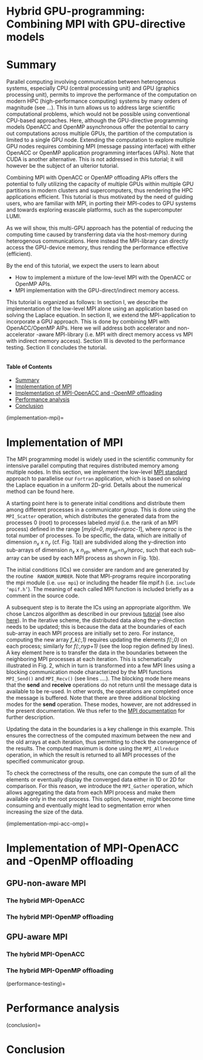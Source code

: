 # Hybrid GPU-programming: Combining MPI with GPU-directive models

# Summary 

Parallel computing involving communication between heterogenous systems, especially CPU (central processing unit) and GPU (graphics processing unit), permits to improve the performance of the computation on modern HPC (high-performance computing) systems by many orders of magnitude (see …). This in turn allows us to address large scientific computational problems, which would not be possible using conventional CPU-based approaches. Here, although the GPU-directive programming models OpenACC and OpenMP asynchronous offer the potential to carry out computations across multiple GPUs, the partition of the computation is limited to a single GPU node. Extending the computation to explore multiple GPU nodes requires combining MPI (message passing interface) with either OpenACC or OpenMP application programming interfaces (APIs). Note that CUDA is another alternative. This is not addressed in this tutorial; it will however be the subject of an ulterior tutorial. 

Combining MPI with OpenACC or OpenMP offloading APIs offers the potential to fully utilizing the capacity of multiple GPUs within multiple GPU partitions in modern clusters and supercomputers, thus rendering the HPC applications efficient. This tutorial is thus motivated by the need of guiding users, who are familiar with MPI, in porting their MPI-codes to GPU systems and towards exploring exascale platforms, such as the supercomputer LUMI. 

As we will show, this multi-GPU approach has the potential of reducing the computing time caused by transferring data via the host-memory during heterogenous communications. Here instead the MPI-library can directly access the GPU-device memory, thus rending the performance effective (efficient).

By the end of this tutorial, we expect the users to learn about

- How to implement a mixture of the low-level MPI with the OpenACC or OpenMP APIs.    
- MPI implementation with the GPU-direct/indirect memory access.


This tutorial is organized as follows: In section I, we describe the implementation of the low-level MPI alone using an application based on solving the Laplace equation. In section II, we extend the MPI-application to incorporate a GPU approach. This is done by combining MPI with OpenACC/OpenMP AIPs. Here we will address both accelerator and non-accelerator -aware MPI-library (i.e. MPI with direct memory access vs MPI with indirect memory access). Section III is devoted to the performance testing. Section II concludes the tutorial.

```{contents} Table of Contents
```

#### Table of Contents

- [Summary](#summary)
- [Implementation of MPI](#implementation-of-mpi)
- [Implementation of MPI-OpenACC and -OpenMP offloading](#implementation-of-mpi-openacc-and--openmp-offloading)
- [Performance analysis](#performance-analysis)
- [Conclusion](#conclusion)

(implementation-mpi)=
# Implementation of MPI  

The MPI programming model is widely used in the scientific community for intensive parallel computing that requires distributed memory among multiple nodes. In this section, we implement the low-level [MPI standard]( https://www.mpi-forum.org/docs/mpi-4.0/mpi40-report.pdf) approach to parallelise our `Fortran` application, which is based on solving the Laplace equation in a uniform 2D-grid. Details about the numerical method can be found here. 

A starting point here is to generate initial conditions and distribute them among different processes in a communicator group. This is done using the `MPI_Scatter` operation, which distributes the generated data from the processes 0 (root) to processes labeled *myid* (i.e. the rank of an MPI process) defined in the range [*myid=0*, *myid=nproc-1*], where *nproc* is the total number of processes. To be specific, the data, which are initially of dimension *$n_{x}$* x *$n_{y}$* (cf. Fig. 1(a)) are subdivided along the y-direction into sub-arrays of dimension *$n_{x}$* x *$n_{yp}$*, where *$n_{yp}$=$n_{y}$/nproc*, such that each sub-array can be used by each MPI process as shown in Fig. 1(b). 

The initial conditions (ICs) we consider are random and are generated by the routine ` RANDOM_NUMBER`. Note that MPI-programs require incorporating the mpi module (i.e. `use mpi`) or including the header file mpif.h (i.e. `include ‘mpif.h’`). The meaning of each called MPI function is included briefly as a comment in the source code.  

A subsequent step is to iterate the ICs using an appropriate algorithm. We chose Lanczos algorithm as described in our previous [tutorial](https://documentation.sigma2.no/code_development/guides/converting_acc2omp/openacc2openmp.html) (see also [here](https://arxiv.org/abs/2201.11811)). In the iterative scheme, the distributed data along the y-direction needs to be updated; this is because the data at the boundaries of each sub-array in each MPI process are initially set to zero. For instance, computing the new array *f_k(:,1)* requires updating the elements *f(:,0)* on each process; similarly for *f(:,nyp+1)* (see the loop region defined by lines). A key element here is to transfer the data in the boundaries between the neighboring MPI processes at each iteration. This is schematically illustrated in Fig. 2, which in turn is transformed into a few MPI lines using a blocking communication mode characterized by the MPI functions `MPI_Send()` and `MPI_Recv()` (see lines ….). The blocking mode here means that the **send** and **receive** operations do not return until the message data is available to be re-used. In other words, the operations are completed once the message is buffered.  Note that there are three additional blocking modes for the **send** operation. These modes, however, are not addressed in the present documentation. We thus refer to the [MPI documentation]( https://www.mpi-forum.org/docs/mpi-4.0/mpi40-report.pdf) for further description. 

Updating the data in the boundaries is a key challenge in this example. This ensures the correctness of the computed maximum between the new and the old arrays at each iteration, thus permitting to check the convergence of the results. The computed maximum is done using the  `MPI_Allreduce` operation, in which the result is returned to all MPI processes of the specified communicator group. 

To check the correctness of the results, one can compute the sum of all the elements or eventually display the converged data either in 1D or 2D for comparison. For this reason, we introduce the `MPI_Gather` operation, which allows aggregating the data from each MPI process and make them available only in the root process. This option, however, might become time consuming and eventually might lead to segmentation error when increasing the size of the data.


(implementation-mpi-acc-omp)=
# Implementation of MPI-OpenACC and -OpenMP offloading
## GPU-non-aware MPI
### The hybrid MPI-OpenACC

### The hybrid MPI-OpenMP offloading

## GPU-aware MPI
### The hybrid MPI-OpenACC

### The hybrid MPI-OpenMP offloading

(performance-testing)=
# Performance analysis

(conclusion)=
# Conclusion
